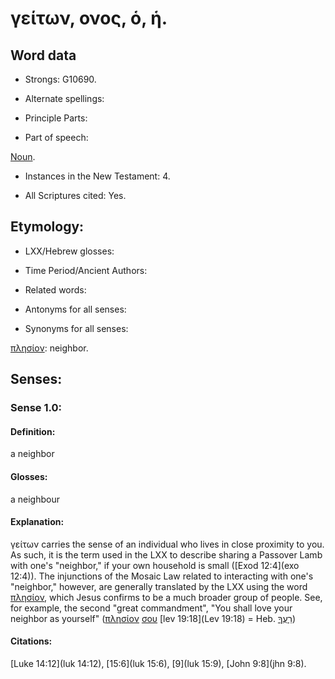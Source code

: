 # γείτων, ονος, ὁ, ἡ.

<!-- Status: S2=NeedsReview -->
<!-- Lexica used for edits: BDAG LN FFN BN LSJM MM  -->

## Word data

* Strongs: G10690.

* Alternate spellings:


* Principle Parts: 


* Part of speech: 

[Noun](http://ugg.readthedocs.io/en/latest/noun.html).

* Instances in the New Testament: 4.

* All Scriptures cited: Yes.

## Etymology: 


* LXX/Hebrew glosses: 


* Time Period/Ancient Authors: 


* Related words: 

* Antonyms for all senses:

* Synonyms for all senses: 

[πλησίον](../G41390/01.md): neighbor.


## Senses: 


### Sense  1.0: 

#### Definition: 

a neighbor

#### Glosses: 

a neighbour

#### Explanation: 

γείτων carries the sense of an individual who lives in close proximity to you.  As such, it is the term used in the LXX to describe sharing a Passover Lamb with one's "neighbor," if your own household is small ([Exod 12:4](exo 12:4)). The injunctions of the Mosaic Law related to interacting with one's "neighbor," however, are generally translated by the LXX using the word [πλησίον](../G41390/01.md), which Jesus confirms to be a much broader group of people. See, for example, the second "great commandment", "You shall love your neighbor as yourself" ([πλησίον](../G41390/01.md) [σου](../G47710/01.md) [lev 19:18](Lev 19:18) = Heb.  [רֵעֲךָ](//en-uhl/H7453)) 

#### Citations: 

[Luke 14:12](luk 14:12), [15:6](luk 15:6), [9](luk 15:9), [John 9:8](jhn 9:8).
